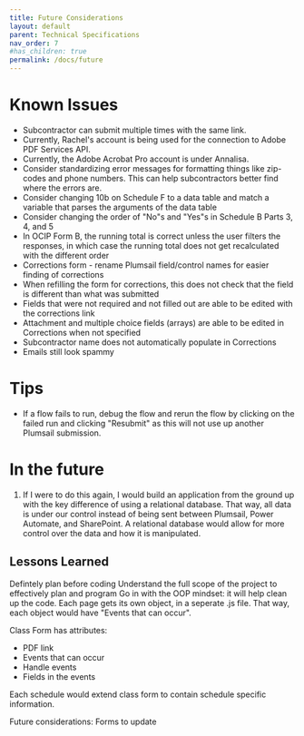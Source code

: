 ```yaml
---
title: Future Considerations
layout: default
parent: Technical Specifications
nav_order: 7
#has_children: true
permalink: /docs/future
---
```


# Known Issues
* Subcontractor can submit multiple times with the same link.
*  Currently, Rachel's account is being used for the connection to Adobe PDF Services API. 
* Currently, the Adobe Acrobat Pro account is under Annalisa.
* Consider standardizing error messages for formatting things like zip-codes and phone numbers. This can help subcontractors better find where the errors are. 
* Consider changing 10b on Schedule F to a data table and match a variable that parses the arguments of the data table
* Consider changing the order of "No"s and "Yes"s in Schedule B Parts 3, 4, and 5
* In OCIP Form B, the running total is correct unless the user filters the responses, in which case the running total does not get recalculated with the different order
* Corrections form - rename Plumsail field/control names for easier finding of corrections
* When refilling the form for corrections, this does not check that the field is different than what was submitted
* Fields that were not required and not filled out are able to be edited with the corrections link
* Attachment and multiple choice fields (arrays) are able to be edited in Corrections when not specified
* Subcontractor name does not automatically populate in Corrections
* Emails still look spammy

# Tips
* If a flow fails to run, debug the flow and rerun the flow by clicking on the failed run and clicking "Resubmit" as this will not use up another Plumsail submission. 

# In the future

1. If I were to do this again, I would build an application from the ground up with the key difference of using a relational database. That way, all data is under our control instead of being sent between Plumsail, Power Automate, and SharePoint. A relational database would allow for more control over the data and how it is manipulated.

## Lessons Learned

Defintely plan before coding
Understand the full scope of the project to effectively plan and program
Go in with the OOP mindset: it will help clean up the code.
    Each page gets its own object, in a seperate .js file. That way, each object would have "Events that can occur".

Class Form has attributes: 
- PDF link
- Events that can occur
- Handle events
- Fields in the events

Each schedule would extend class form to contain schedule specific information.

Future considerations:
Forms to update